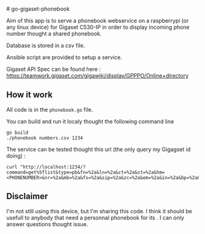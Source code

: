 # go-gigaset-phonebook

Aim of this app is to serve a phonebook webservice on a raspberrypi (or any linux device)
for Gigaset C530-IP in order to display incoming phone number thought a shared phonebook.

Database is stored in a csv file.

Ansible script are provided to setup a service.

Gigaset API Spec can be found here : https://teamwork.gigaset.com/gigawiki/display/GPPPO/Online+directory

## How it work

All code is in the `phonebook.go` file.

You can build and run it localy thought the following command line
```
go build
./phonebook numbers.csv 1234
```

The service can be tested thought this url (the only query my Gigagset id doing) :
```
curl "http://localhost:1234/?command=get%5flist&type=pb&fn=%2a&ln=%2a&ct=%2a&st=%2a&hm=<PHONENUMBER>&nr=%2a&mb=%2a&fx=%2a&sip=%2a&zc=%2a&em=%2a&in=%2a&bp=%2a&lang=9&first=1&count=1&mac=7C2F80D0C183&reqsrc=auto&handsetid=23546&limit=2048"
```


## Disclaimer

I'm not still using this device, but I'm sharing this code. I think it should be
usefull to anybody that need a personnal phonebook for its . I can only answer
questions thought issue.  
